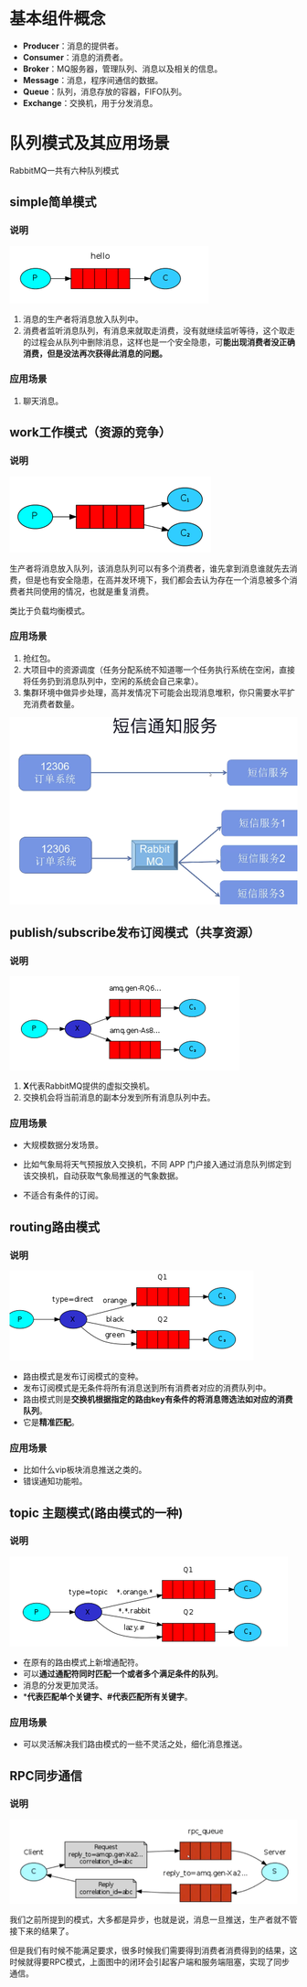 

# 基本组件概念

- **Producer**：消息的提供者。
- **Consumer**：消息的消费者。
- **Broker**：MQ服务器，管理队列、消息以及相关的信息。
- **Message**：消息，程序间通信的数据。
- **Queue**：队列，消息存放的容器，FIFO队列。
- **Exchange**：交换机，用于分发消息。

# 队列模式及其应用场景

RabbitMQ一共有六种队列模式

## simple简单模式

###  说明

![在这里插入图片描述](2022-03-28-RabbitMQ的六种队列模式以及应用场景.assets/20181221114009759.png)

1. 消息的生产者将消息放入队列中。
2. 消费者监听消息队列，有消息来就取走消费，没有就继续监听等待，这个取走的过程会从队列中删除消息，这样也是一个安全隐患，可**能出现消费者没正确消费，但是没法再次获得此消息的问题。**

### 应用场景

1. 聊天消息。



## work工作模式（资源的竞争）

### 说明

![在这里插入图片描述](2022-03-28-RabbitMQ的六种队列模式以及应用场景.assets/20181221114036231.png)

生产者将消息放入队列，该消息队列可以有多个消费者，谁先拿到消息谁就先去消费，但是也有安全隐患，在高并发环境下，我们都会去认为存在一个消息被多个消费者共同使用的情况，也就是重复消费。

类比于负载均衡模式。

### 应用场景

1. 抢红包。
2. 大项目中的资源调度（任务分配系统不知道哪一个任务执行系统在空闲，直接将任务扔到消息队列中，空闲的系统会自己来拿）。
3. 集群环境中做异步处理，高并发情况下可能会出现消息堆积，你只需要水平扩充消费者数量。

![image-20220328184406263](2022-03-28-RabbitMQ的六种队列模式以及应用场景.assets/image-20220328184406263.png)



## publish/subscribe发布订阅模式（共享资源）

### 说明

![在这里插入图片描述](2022-03-28-RabbitMQ的六种队列模式以及应用场景.assets/20181221114050657.png)

1. **X**代表RabbitMQ提供的虚拟交换机。
2. 交换机会将当前消息的副本分发到所有消息队列中去。

### 应用场景

- 大规模数据分发场景。

- 比如气象局将天气预报放入交换机，不同 APP 门户接入通过消息队列绑定到该交换机，自动获取气象局推送的气象数据。
- 不适合有条件的订阅。



## routing路由模式

### 说明

![在这里插入图片描述](2022-03-28-RabbitMQ的六种队列模式以及应用场景.assets/20181221114420299.png)

- 路由模式是发布订阅模式的变种。
- 发布订阅模式是无条件将所有消息送到所有消费者对应的消费队列中。
- 路由模式则是**交换机根据指定的路由key有条件的将消息筛选法如对应的消费队列**。
- 它是**精准匹配**。

### 应用场景

- 比如什么vip板块消息推送之类的。
- 错误通知功能啦。



## topic 主题模式(路由模式的一种)

### 说明

![在这里插入图片描述](2022-03-28-RabbitMQ的六种队列模式以及应用场景.assets/20181221114208408.png)

- 在原有的路由模式上新增通配符。
- 可以**通过通配符同时匹配一个或者多个满足条件的队列**。
- 消息的分发更加灵活。
- ***代表匹配单个关键字、#代表匹配所有关键字**。

### 应用场景

- 可以灵活解决我们路由模式的一些不灵活之处，细化消息推送。



## RPC同步通信

### 说明

![image-20220328185801669](2022-03-28-RabbitMQ的六种队列模式以及应用场景.assets/image-20220328185801669.png)

我们之前所提到的模式，大多都是异步，也就是说，消息一旦推送，生产者就不管接下来的结果了。

但是我们有时候不能满足要求，很多时候我们需要得到消费者消费得到的结果，这时候就得要RPC模式，上面图中的闭环会引起客户端和服务端阻塞，实现了同步通信。